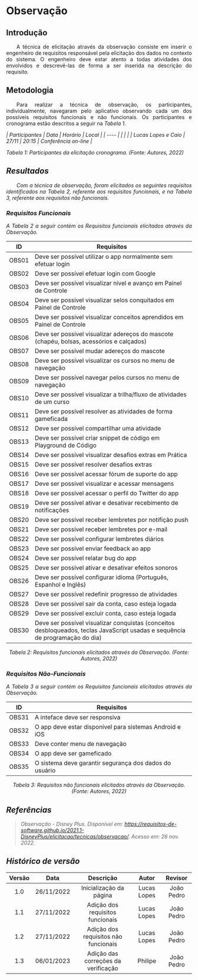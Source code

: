 # Observação

## Introdução
<p align="justify">&emsp;&emsp;A técnica de elicitação através da observação consiste em inserir o engenheiro de requisitos responsável pela elicitação dos dados no contexto do sistema. O engenheiro deve estar atento a todas atividades dos envolvidos e descrevê-las de forma a ser inserida na descrição do requisito.</p>

## Metodologia
<p align="justify">&emsp;&emsp;Para realizar a técnica de observação, os participantes, individualmente, navegaram pelo aplicativo observando cada um dos possíveis requisitos funcionais e não funcionais. Os participantes e cronograma estão descritos a seguir na <i>Tabela 1<i>.</p>

| Participantes | Data | Horário | Local |
| ---- | | | |
| Lucas Lopes e Caio | 27/11 | 20:15 | Conferência on-line |


<figcaption>Tabela 1: Participantes da elicitação cronograma. (Fonte: Autores, 2022)</figcaption>

## Resultados
<p align="justify">&emsp;&emsp;Com a técnica de observação, foram elicitados os seguintes requisitos identificados na Tabela 2, referente aos requisitos funcionais, e na Tabela 3, referente aos requisitos não funcionais.</p>

### Requisitos Funcionais

<p align="justify">A <i>Tabela 2</i> a seguir contém os Requisitos funcionais elicitados através da Observação.</p>

| ID | Requisitos |
| :--: | ---- |
| OBS01 | Deve ser possível utilizar o app normalmente sem efetuar login |
| OBS02 | Deve ser possível efetuar login com Google |
| OBS03 | Deve ser possível visualizar nível e avanço em Painel de Controle |
| OBS04 | Deve ser possível visualizar selos conquitados em Painel de Controle |
| OBS05 | Deve ser possível visualizar conceitos aprendidos em Painel de Controle |
| OBS06 | Deve ser possível visualizar adereços do mascote (chapéu, bolsas, acessórios e calçados) |
| OBS07 | Deve ser possível mudar adereços do mascote |
| OBS08 | Deve ser possível visualizar os cursos no menu de navegação |
| OBS09 | Deve ser possível navegar pelos cursos no menu de navegação |
| OBS10 | Deve ser possível visualizar a trilha/fluxo de atividades de um curso |
| OBS11 | Deve ser possível resolver as atividades de forma gameficada |
| OBS12 | Deve ser possível compartilhar uma atividade |
| OBS13 | Deve ser possível criar snippet de código em Playground de Código |
| OBS14 | Deve ser possível visualizar desafios extras em Prática |
| OBS15 | Deve ser possível resolver desafios extras |
| OBS16 | Deve ser possível acessar fórum de suporte do app |
| OBS17 | Deve ser possível visualizar e acessar mensagens |
| OBS18 | Deve ser possível acessar o perfil do Twitter do app |
| OBS19 | Deve ser possível ativar e desativar recebimento de notificações |
| OBS20 | Deve ser possível receber lembretes por notifição push |
| OBS21 | Deve ser possível receber lembretes por e-mail |
| OBS22 | Deve ser possível configurar lembretes diários |
| OBS23 | Deve ser possível enviar feedback ao app |
| OBS24 | Deve ser possível relatar bug do app |
| OBS25 | Deve ser possível ativar e desativar efeitos sonoros |
| OBS26 | Deve ser possível configurar idioma (Português, Espanhol e Inglês) |
| OBS27 | Deve ser possível redefinir progresso de atividades |
| OBS28 | Deve ser possível sair da conta, caso esteja logada |
| OBS29 | Deve ser possível excluir conta, caso esteja logada |
| OBS30 | Deve ser possível visualizar conquistas (conceitos desbloqueados, teclas JavaScript usadas e sequência de programação do dia) |
<figcaption align="center">Tabela 2: Requisitos funcionais elicitados através da Observação. (Fonte: Autores, 2022)</figcaption>


### Requisitos Não-Funcionais

<p align="justify">A <i>Tabela 3</i> a seguir contém os Requisitos funcionais elicitados através da Observação.</p>

| ID | Requisitos |
| :--: | ---- |
| OBS31 | A inteface deve ser responsiva |
| OBS32 | O app deve estar disponível para sistemas Android e iOS |
| OBS33 | Deve conter menu de navegação |
| OBS34 | O app deve ser gameficado |
| OBS35 | O sistema deve garantir segurança dos dados do usuário |
<figcaption align="center">Tabela 3: Requisitos não funcionais elicitados através da Observação. (Fonte: Autores, 2022)</figcaption>



## Referências
> Observação - Disney Plus.  Disponível em: <https://requisitos-de-software.github.io/2021.1-DisneyPlus/elicitacao/tecnicas/observacao/>. Acesso em: 26 nov. 2022.


## Histórico de versão
| Versão | Data | Descrição | Autor | Revisor |
| :----: | :--: | :-------: | :---: | :-----: |
| 1.0 | 26/11/2022 | Inicialização da página | Lucas Lopes | João Pedro |
| 1.1 | 27/11/2022 | Adição dos requisitos funcionais | Lucas Lopes | João Pedro |
| 1.2 | 27/11/2022 | Adição dos requisitos não funcionais | Lucas Lopes | João Pedro |
| 1.3 | 06/01/2023 | Adição das correções da verificação | Philipe | João Pedro |